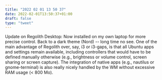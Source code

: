```yaml
---
title: "2022 02 01 13 50 37"
date: 2022-02-01T13:50:37+01:00
draft: false
type: "tweet"
---
```

Update on Regolith Desktop: Now installed on my own laptop for more precise control. Back to a dark theme (Nord) -- long time no see. One of the main advantage of Regolith over, say, i3 or i3-gaps, is that all Ubuntu apps and settings remain available, including controllers that would have to be defined manually otherwise (e.g., brightness or volume control, screen sharing or screen capture). The integration of native apps (e.g., nautilus or gnome-terminal) is also really nicely handled by the WM without excessive RAM usage (< 800 Mo).
